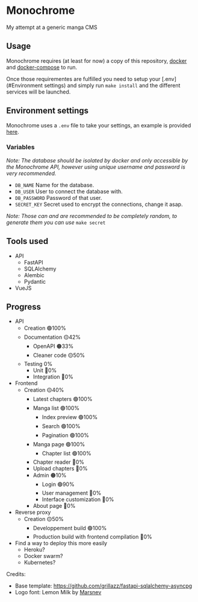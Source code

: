 # Monochrome
 My attempt at a generic manga CMS

## Usage
Monochrome requires (at least for now) a copy of this repository, [docker](https://docs.docker.com/engine/install/) 
and [docker-compose](https://docs.docker.com/compose/install/) to run.

Once those requirementes are fulfilled you need to setup your [.env](#Environment settings) and simply run 
`make install` and the different services will be launched.

## Environment settings
Monochrome uses a `.env` file to take your settings,
an example is provided [here](/D34DPlayer/Monochrome/blob/main/.env.example).

### Variables
*Note: The database should be isolated by docker and only accessible by the Monochrome API, however using 
unique username and password is very recommended.*

* `DB_NAME` Name for the database.
* `DB_USER` User to connect the database with.
* `DB_PASSWORD` Password of that user.
* `SECRET_KEY` Secret used to encrypt the connections, change it asap.

*Note: Those can and are recommended to be completely random, to generate them you can use* `make secret`

## Tools used
* API
  * FastAPI
  * SQLAlchemy
  * Alembic
  * Pydantic
* VueJS

## Progress
* API
  * Creation 🟢100%
  * Documentation 🟡42%
    * OpenAPI 🟠33%
    * Cleaner code 🟡50%
  * Testing 0%
    * Unit 🔴0%
    * Integration 🔴0%
* Frontend 
  * Creation 🟡40%
    * Latest chapters 🟢100%
    * Manga list 🟢100%
      * Index preview 🟢100%
      * Search 🟢100%
      * Pagination 🟢100%
    * Manga page 🟢100%
      * Chapter list 🟢100%
    * Chapter reader 🔴0%
    * Upload chapters 🔴0%
    * Admin 🟠10%
      * Login 🟢90%
      * User management 🔴0%
      * Interface customization 🔴0%
    * About page 🔴0%
* Reverse proxy 
  * Creation 🟡50%
    * Developpement build 🟢100%
    * Production build with frontend compilation 🔴0%
* Find a way to deploy this more easily
  * Heroku?
  * Docker swarm?
  * Kubernetes?
  
Credits:
* Base template: https://github.com/grillazz/fastapi-sqlalchemy-asyncpg
* Logo font: Lemon Milk by [Marsnev](https://marsnev.com/)
